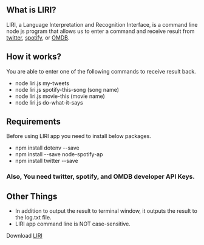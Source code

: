 ## What is LIRI?
LIRI, a Language Interpretation and Recognition Interface, is a command line node js program that allows us to enter a command and receive result from [twitter](https://twitter.com/), [spotify](https://www.spotify.com/us/), or [OMDB](http://www.imdb.com/).

## How it works?
You are able to enter one of the following commands to receive result back.
 * node liri.js my-tweets
 * node liri.js spotify-this-song (song name)
 * node liri.js movie-this (movie name)
 * node liri.js do-what-it-says

## Requirements

Before using LIRI app you need to install  below packages.

* npm install dotenv --save
* npm install --save node-spotify-ap
* npm install twitter --save
### Also, You need twitter, spotify, and  OMDB developer API Keys.

## Other Things

* In addition to output the result to terminal window, it outputs the result to the log.txt file.
* LIRI app command line is NOT case-sensitive.

Download [LIRI](https://github.com/Kdotnet2017/liri-node-app)



